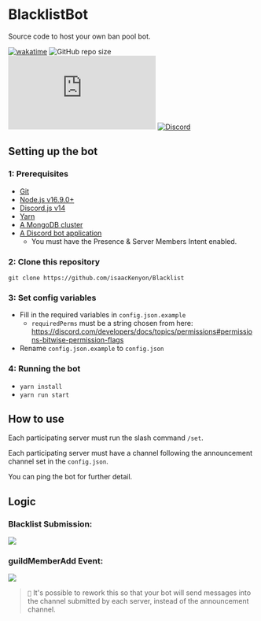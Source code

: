 # BlacklistBot

Source code to host your own ban pool bot.

[![wakatime](https://wakatime.com/badge/github/isaacKenyon/Blacklist.svg?style=for-the-badge)](https://wakatime.com/badge/github/isaacKenyon/Blacklist)
![GitHub repo size](https://img.shields.io/github/repo-size/isaacKenyon/Blacklist?style=for-the-badge)
[![node-current](https://img.shields.io/node/v/discord.js?style=for-the-badge)](https://nodejs.org/en/)
[![Discord](https://img.shields.io/discord/828026052806443028?color=7289DA&label=Support%20Server&style=for-the-badge)](https://discord.gg/3Fx3y8XV7Y)

## Setting up the bot
### 1: Prerequisites
- [Git](https://git-scm.com/)
- [Node.js v16.9.0+](https://nodejs.org/en/)
- [Discord.js v14](https://discord.js.org/)
- [Yarn](https://www.npmjs.com/package/yarn)
- [A MongoDB cluster](https://www.mongodb.com/basics/clusters/mongodb-cluster-setup)
- [A Discord bot application](https://discord.com/developers/applications)
  - You must have the Presence & Server Members Intent enabled.

### 2: Clone this repository
```
git clone https://github.com/isaacKenyon/Blacklist
```

### 3: Set config variables
- Fill in the required variables in `config.json.example`
  -  `requiredPerms` must be a string chosen from here:  https://discord.com/developers/docs/topics/permissions#permissions-bitwise-permission-flags
- Rename `config.json.example` to `config.json`

### 4: Running the bot
- `yarn install`
- `yarn run start`

## How to use
Each participating server must run the slash command `/set`.

Each participating server must have a channel following the announcement channel set in the `config.json`.

You can ping the bot for further detail.

## Logic
### Blacklist Submission:
[![](https://mermaid.ink/img/pako:eNqNkLGOwjAMhl_F8gQSvECHk2jL3XK30LFlcBMfja5Jq8RBQpR3J4WyMVym2P6-xPqvqAbNmOHJ09jB96FxkM6urtif2cMO8p7UX2-ChCNstx-Q16sqttaIsAYZQJNQS4HXx0V9UMXqh0OgE0NgJzNHzg3RKbZzrbpUcr9-KsVDKeuXMsY2fdixXp4s5_m0bJRPsK8PrNicGezTeMcVE3z-hysn-HrL4QYte0tGp3iuc6dB6dL-DWbp6jiKp77Bxt0SGscUBO-1kcFj9kt94A1SlKG6OIWZ-MgvqDSU0rYLdbsD31d_pQ)](https://mermaid.live/edit#pako:eNqNkLGOwjAMhl_F8gQSvECHk2jL3XK30LFlcBMfja5Jq8RBQpR3J4WyMVym2P6-xPqvqAbNmOHJ09jB96FxkM6urtif2cMO8p7UX2-ChCNstx-Q16sqttaIsAYZQJNQS4HXx0V9UMXqh0OgE0NgJzNHzg3RKbZzrbpUcr9-KsVDKeuXMsY2fdixXp4s5_m0bJRPsK8PrNicGezTeMcVE3z-hysn-HrL4QYte0tGp3iuc6dB6dL-DWbp6jiKp77Bxt0SGscUBO-1kcFj9kt94A1SlKG6OIWZ-MgvqDSU0rYLdbsD31d_pQ)

### guildMemberAdd Event:
[![](https://mermaid.ink/img/pako:eNo9kMFqwzAMhl9F-NRC8wI5bLRpNgbrDhs7jKQHNVITU0cOtjMYoe8-pVmni4X0Sf9vTabxxCY3bcChg9f3WkBjW7WjdXTg_sRhSwT8zZLgbAPTEbLsAXbV6jNygKbj5sIE2KKVmIAw4Qkjr4_Lpt2NLqadw-bibExMj9elVWTZm9d2tq9KoeN_Eb44zuWyWj3PLuCFYIyqkbw6EH07hsaH4OPghay0UHQowk7Ju255031aHThGbBni7N-KrrhNL_wawGxMz6FHS3qEaZ6tjRI91ybXVHhMAV1tarkqOg76Py7JJh9MfkYXeWNwTP7jRxqTpzDyHdpb1Jv2f9T1F3pMdXY)](https://mermaid.live/edit#pako:eNo9kMFqwzAMhl9F-NRC8wI5bLRpNgbrDhs7jKQHNVITU0cOtjMYoe8-pVmni4X0Sf9vTabxxCY3bcChg9f3WkBjW7WjdXTg_sRhSwT8zZLgbAPTEbLsAXbV6jNygKbj5sIE2KKVmIAw4Qkjr4_Lpt2NLqadw-bibExMj9elVWTZm9d2tq9KoeN_Eb44zuWyWj3PLuCFYIyqkbw6EH07hsaH4OPghay0UHQowk7Ju255031aHThGbBni7N-KrrhNL_wawGxMz6FHS3qEaZ6tjRI91ybXVHhMAV1tarkqOg76Py7JJh9MfkYXeWNwTP7jRxqTpzDyHdpb1Jv2f9T1F3pMdXY)
> ``📝`` It's possible to rework this so that your bot will send messages into the channel submitted by each server, instead of the announcement channel. 
